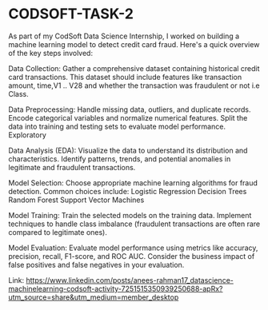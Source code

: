 # CODSOFT-TASK-2
As part of my CodSoft Data Science Internship, I worked on building a machine learning model to detect credit card fraud. Here's a quick overview of the key steps involved:

Data Collection: Gather a comprehensive dataset containing historical credit card transactions. This dataset should include features like transaction amount, time,V1 .. V28 and whether the transaction was fraudulent or not i.e Class.

Data Preprocessing: Handle missing data, outliers, and duplicate records. Encode categorical variables and normalize numerical features. Split the data into training and testing sets to evaluate model performance. Exploratory 

Data Analysis (EDA): Visualize the data to understand its distribution and characteristics. Identify patterns, trends, and potential anomalies in legitimate and fraudulent transactions. 

Model Selection: Choose appropriate machine learning algorithms for fraud detection. Common choices include: 
Logistic Regression 
Decision Trees
 Random Forest 
 Support Vector Machines

Model Training: Train the selected models on the training data. Implement techniques to handle class imbalance (fraudulent transactions are often rare compared to legitimate ones).

Model Evaluation: Evaluate model performance using metrics like accuracy, precision, recall, F1-score, and ROC AUC. Consider the business impact of false positives and false negatives in your evaluation.

Link: https://www.linkedin.com/posts/anees-rahman17_datascience-machinelearning-codsoft-activity-7251515350939250688-apRx?utm_source=share&utm_medium=member_desktop
